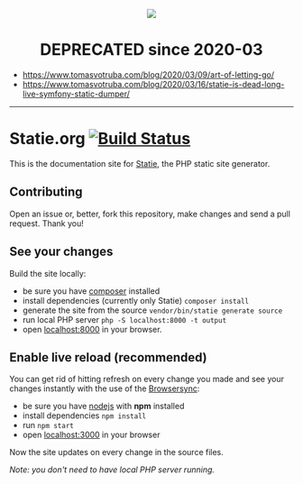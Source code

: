 <p align="center">
    <img src="source/assets/img/logo.svg">
</p>
<h1 align="center">DEPRECATED since 2020-03</h1>

- https://www.tomasvotruba.com/blog/2020/03/09/art-of-letting-go/
- https://www.tomasvotruba.com/blog/2020/03/16/statie-is-dead-long-live-symfony-static-dumper/

---

# Statie.org [![Build Status](https://travis-ci.org/crazko/statie-web.svg?branch=master)](https://travis-ci.org/crazko/statie-web)

This is the documentation site for [Statie](https://github.com/Symplify/Statie), the PHP static site generator.

## Contributing

Open an issue or, better, fork this repository, make changes and send a pull request. Thank you!

## See your changes

Build the site locally:

-   be sure you have [composer](https://getcomposer.org/) installed
-   install dependencies (currently only Statie) `composer install`
-   generate the site from the source `vendor/bin/statie generate source`
-   run local PHP server `php -S localhost:8000 -t output`
-   open [localhost:8000](http://localhost:8000) in your browser.

## Enable live reload (recommended)

You can get rid of hitting refresh on every change you made and see your changes instantly with the use of the [Browsersync](https://www.browsersync.io/):

-   be sure you have [nodejs](https://nodejs.org/) with **npm** installed
-   install dependencies `npm install`
-   run `npm start`
-   open [localhost:3000](http://localhost:3000) in your browser

Now the site updates on every change in the source files.

_Note: you don't need to have local PHP server running._
